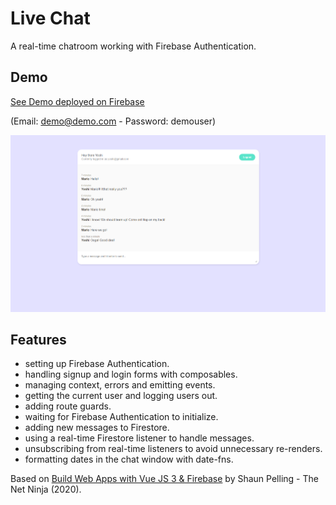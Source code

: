 # Live Chat

A real-time chatroom working with Firebase Authentication.

## Demo

[See Demo deployed on Firebase](https://vue-projects-54fbf.web.app/)

(Email: demo@demo.com - Password: demouser)

<p align="center">
        <img src="screenshot.png">
</p>

## Features

- setting up Firebase Authentication.
- handling signup and login forms with composables.
- managing context, errors and emitting events.
- getting the current user and logging users out.
- adding route guards.
- waiting for Firebase Authentication to initialize.
- adding new messages to Firestore.
- using a real-time Firestore listener to handle messages.
- unsubscribing from real-time listeners to avoid unnecessary re-renders.
- formatting dates in the chat window with date-fns.

Based on [Build Web Apps with Vue JS 3 & Firebase](https://www.udemy.com/course/build-web-apps-with-vuejs-firebase/) by Shaun Pelling - The Net Ninja (2020).
